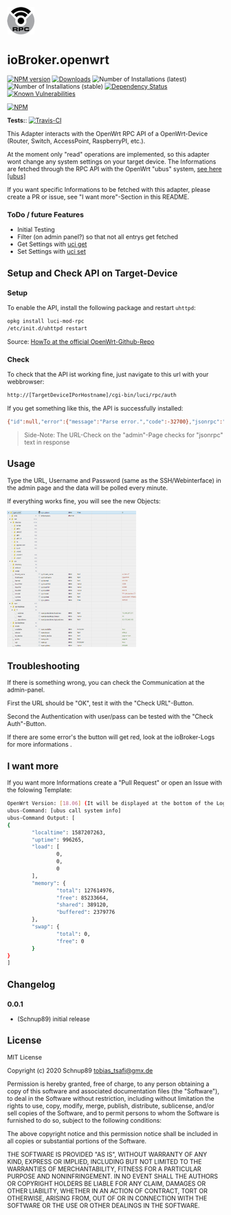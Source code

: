<img src="admin/openwrt.png" width="64">

# ioBroker.openwrt

[![NPM version](http://img.shields.io/npm/v/iobroker.openwrt.svg)](https://www.npmjs.com/package/iobroker.openwrt)
[![Downloads](https://img.shields.io/npm/dm/iobroker.openwrt.svg)](https://www.npmjs.com/package/iobroker.openwrt)
![Number of Installations (latest)](http://iobroker.live/badges/openwrt-installed.svg)
![Number of Installations (stable)](http://iobroker.live/badges/openwrt-stable.svg)
[![Dependency Status](https://img.shields.io/david/Schnup89/iobroker.openwrt.svg)](https://david-dm.org/Schnup89/iobroker.openwrt)
[![Known Vulnerabilities](https://snyk.io/test/github/Schnup89/ioBroker.openwrt/badge.svg)](https://snyk.io/test/github/Schnup89/ioBroker.openwrt)

[![NPM](https://nodei.co/npm/iobroker.openwrt.png?downloads=true)](https://nodei.co/npm/iobroker.openwrt/)

**Tests:**: [![Travis-CI](http://img.shields.io/travis/Schnup89/ioBroker.openwrt/master.svg)](https://travis-ci.org/Schnup89/ioBroker.openwrt)


This Adapter interacts with the OpenWrt RPC API of a OpenWrt-Device (Router, Switch, AccessPoint, RaspberryPI, etc.).

At the moment only "read" operations are implemented, so this adapter wont change any system settings on your target device.
The Informations are fetched through the RPC API with the OpenWrt "ubus" system, <a href="https://openwrt.org/docs/techref/ubus">see here [ubus]</a>


If you want specific Informations to be fetched with this adapter, please create a PR or issue, see "I want more"-Section in this README.

### ToDo / future Features
- Initial Testing
- Filter (on admin panel?) so that not all entrys get fetched
- Get Settings with [uci get](https://github.com/openwrt/luci/wiki/JsonRpcHowTo#uci)
- Set Settings with [uci set](https://github.com/openwrt/luci/wiki/JsonRpcHowTo#uci)


## Setup and Check API on Target-Device
### Setup
To enable the API, install the following package and restart `uhttpd`:

```bash
opkg install luci-mod-rpc
/etc/init.d/uhttpd restart
```

Source: [HowTo at the official OpenWrt-Github-Repo](https://github.com/openwrt/luci/wiki/JsonRpcHowTo)

### Check
To check that the API ist working fine, just navigate to this url with your webbrowser:
```bash
http://[TargetDeviceIPorHostname]/cgi-bin/luci/rpc/auth
```

If you get something like this, the API is successfully installed:

```bash
{"id":null,"error":{"message":"Parse error.","code":-32700},"jsonrpc":"2.0"}
```
> Side-Note: The URL-Check on the "admin"-Page checks for "jsonrpc" text in response


## Usage
Type the URL, Username and Password (same as the SSH/Webinterface) in the admin page and the data will be polled every minute.

If everything works fine, you will see the new Objects:

<img src="github-ressources/example_objects.png" width=300>


## Troubleshooting
If there is something wrong, you can check the Communication at the admin-panel.

First the URL should be "OK", test it with the "Check URL"-Button.

Second the Authentication with user/pass can be tested with the "Check Auth"-Button.

If there are some error's the button will get red, look at the ioBroker-Logs for more informations .


## I want more

If you want more Informations create a "Pull Request" or open an Issue with the folowing Template:

```bash
OpenWrt Version: [18.06] (It will be displayed at the bottom of the Login-Page on Webinterface)
ubus-Command: [ubus call system info]
ubus-Command Output: [
{
        "localtime": 1587207263,
        "uptime": 996265,
        "load": [
                0,
                0,
                0
        ],
        "memory": {
                "total": 127614976,
                "free": 85233664,
                "shared": 389120,
                "buffered": 2379776
        },
        "swap": {
                "total": 0,
                "free": 0
        }
}
]

```


## Changelog

### 0.0.1
* (Schnup89) initial release

## License
MIT License

Copyright (c) 2020 Schnup89 <tobias_tsafi@gmx.de>

Permission is hereby granted, free of charge, to any person obtaining a copy
of this software and associated documentation files (the "Software"), to deal
in the Software without restriction, including without limitation the rights
to use, copy, modify, merge, publish, distribute, sublicense, and/or sell
copies of the Software, and to permit persons to whom the Software is
furnished to do so, subject to the following conditions:

The above copyright notice and this permission notice shall be included in all
copies or substantial portions of the Software.

THE SOFTWARE IS PROVIDED "AS IS", WITHOUT WARRANTY OF ANY KIND, EXPRESS OR
IMPLIED, INCLUDING BUT NOT LIMITED TO THE WARRANTIES OF MERCHANTABILITY,
FITNESS FOR A PARTICULAR PURPOSE AND NONINFRINGEMENT. IN NO EVENT SHALL THE
AUTHORS OR COPYRIGHT HOLDERS BE LIABLE FOR ANY CLAIM, DAMAGES OR OTHER
LIABILITY, WHETHER IN AN ACTION OF CONTRACT, TORT OR OTHERWISE, ARISING FROM,
OUT OF OR IN CONNECTION WITH THE SOFTWARE OR THE USE OR OTHER DEALINGS IN THE
SOFTWARE.
